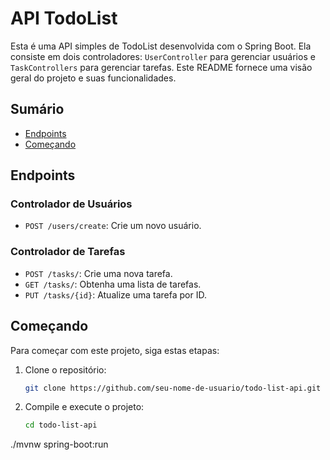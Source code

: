# API TodoList

Esta é uma API simples de TodoList desenvolvida com o Spring Boot. Ela consiste em dois controladores: `UserController` para gerenciar usuários e `TaskControllers` para gerenciar tarefas. Este README fornece uma visão geral do projeto e suas funcionalidades.

## Sumário

- [Endpoints](#endpoints)
- [Começando](#começando)

## Endpoints

### Controlador de Usuários

- `POST /users/create`: Crie um novo usuário.

### Controlador de Tarefas

- `POST /tasks/`: Crie uma nova tarefa.
- `GET /tasks/`: Obtenha uma lista de tarefas.
- `PUT /tasks/{id}`: Atualize uma tarefa por ID.

## Começando

Para começar com este projeto, siga estas etapas:

1. Clone o repositório:

   ```bash
   git clone https://github.com/seu-nome-de-usuario/todo-list-api.git

2. Compile e execute o projeto:
   
   ```bash
   cd todo-list-api
  ./mvnw spring-boot:run


